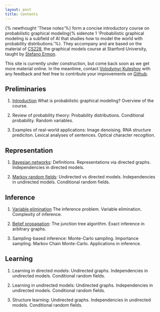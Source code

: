 ```yaml
---
layout: post
title: Contents
---
```

{% newthought 'These notes'%} form a concise introductory course on probabilistic graphical modeling{% sidenote 1 'Probabilistic graphical modeling is a subfield of AI that studies how to model the world with probability distributions.'%}.
They accompany and are based on the material of [CS228](http://cs.stanford.edu/~ermon/cs228/index.html), the graphical models course at Stanford University, taught by [Stefano Ermon](http://cs.stanford.edu/~ermon/).

This site is currently under construction, but come back soon as we get more material online.
In the meantime, contact [Volodymyr Kuleshov](http://www.stanford.edu/~kuleshov) with any feedback and feel free to contribute your improvements on [Github](https://github.com/kuleshov/cs228-notes).

## Preliminaries

1. [Introduction](preliminaries/introduction/) What is probabilistic graphical modeling? Overview of the course.

2. Review of probability theory: Probability distributions. Conditional probability. Random variables.

2. Examples of real-world applications: Image denoising. RNA structure prediciton. Lexical analyses of sentences. Optical character recogition.

## Representation

1. [Bayesian networks](representation/directed/): Definitions. Representations via directed graphs. Independencies in directed models.

2. [Markov random fields](representation/undirected/): Undirected vs directed models. Independencies in undirected models. Conditional random fields.

## Inference

1. [Variable elimination](inference/ve/) The inference problem. Variable elimination. Complexity of inference.

2. [Belief propagation](inference/jt/): The junction tree algorithm. Exact inference in arbitrary graphs.

3. Sampling-based inference: Monte-Carlo sampling. Importance sampling. Markov Chain Monte-Carlo. Applications in inference.

## Learning

1. Learning in directed models: Undirected graphs. Independencies in undirected models. Conditional random fields.

2. Learning in undirected models: Undirected graphs. Independencies in undirected models. Conditional random fields.

3. Structure learning: Undirected graphs. Independencies in undirected models. Conditional random fields.
